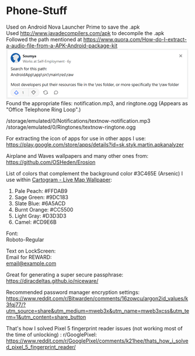 # Phone-Stuff
Used on Android Nova Launcher Prime to save the .apk
\
Used http://www.javadecompilers.com/apk to decompile the .apk
\
Followed the path mentioned at https://www.quora.com/How-do-I-extract-a-audio-file-from-a-APK-Android-package-kit
\
<img width="499" alt="Answer" src="./Answer.png">
\
Found the appropriate files: notification.mp3, and ringtone.ogg (Appears as "Office Telephone Ring Loop".)

/storage/emulated/0/Notifications/textnow-notification.mp3
\
/storage/emulated/0/Ringtones/textnow-ringtone.ogg

For extracting the icon of apps for use in other apps I use:
\
https://play.google.com/store/apps/details?id=sk.styk.martin.apkanalyzer

Airplane and Waves wallpapers and many other ones from:
\
https://github.com/OSHeden/Erosion

List of colors that complement the background color #3C465E (Arsenic) I use within [Cartogram - Live Map Wallpaper](https://play.google.com/store/apps/details?id=com.round_tower.app.android.wallpaper.cartogram):

1. Pale Peach: #FFDAB9
2. Sage Green: #9DC183
3. Slate Blue: #6A5ACD
4. Burnt Orange: #CC5500
5. Light Gray: #D3D3D3
6. Camel: #CD9E6B

Font:
\
Roboto-Regular

Text on LockScreen:
\
Email for REWARD:
\
email@example.com

Great for generating a super secure passphrase:
\
https://diracdeltas.github.io/niceware/

Recommended password manager encryption settings:
\
https://www.reddit.com/r/Bitwarden/comments/16zowcu/argon2id_values/k3fqj77/?utm_source=share&utm_medium=mweb3x&utm_name=mweb3xcss&utm_term=1&utm_content=share_button

That's how I solved Pixel 5 fingerprint reader issues (not working most of the time of unlocking) : r/GooglePixel:
\
https://www.reddit.com/r/GooglePixel/comments/k21hee/thats_how_i_solved_pixel_5_fingerprint_reader/
